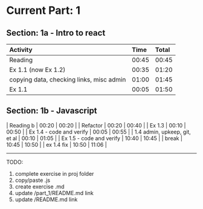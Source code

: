 # Current Part: 1

## Section: 1a - Intro to react

| Activity                                  | Time  | Total |
|:---------                                 |:------|:------|
| Reading                                   | 00:45 | 00:45 |
| Ex 1.1 (now Ex 1.2)                       | 00:35 | 01:20 |
| copying data, checking links, misc admin  | 01:00 | 01:45 |
| Ex 1.1                                    | 00:05 | 01:50 |

## Section: 1b - Javascript

| Reading b                                 | 00:20 | 00:20 |
| Refactor                                  | 00:20 | 00:40 |
| Ex 1.3                                    | 00:10 | 00:50 |
| Ex 1.4 - code and verify                  | 00:05 | 00:55 |
| 1.4 admin, upkeep, git, et al             | 00:10 | 01:05 |
| Ex 1.5 - code and verify                  | 10:40 | 10:45 |
| break                                     | 10:45 | 10:50 |
| ex 1.4 fix                                | 10:50 | 11:06 |


---

TODO:
1. complete exercise in proj folder
2. copy/paste .js
3. create exercise .md
4. update /part_1/README.md link
5. update /README.md link